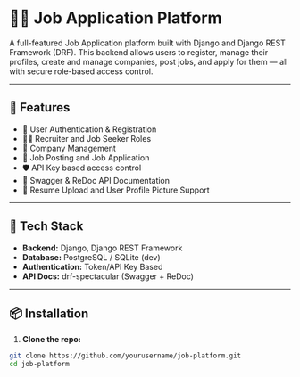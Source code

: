 # 🧑‍💼 Job Application Platform

A full-featured Job Application platform built with Django and Django REST Framework (DRF). This backend allows users to register, manage their profiles, create and manage companies, post jobs, and apply for them — all with secure role-based access control.

---

## 🚀 Features

- 👤 User Authentication & Registration
- 🧑‍💼 Recruiter and Job Seeker Roles
- 🏢 Company Management
- 📄 Job Posting and Job Application
- 🛡️ API Key based access control
- 🧾 Swagger & ReDoc API Documentation
- 📁 Resume Upload and User Profile Picture Support

---

## 🧰 Tech Stack

- **Backend:** Django, Django REST Framework
- **Database:** PostgreSQL / SQLite (dev)
- **Authentication:** Token/API Key Based
- **API Docs:** drf-spectacular (Swagger + ReDoc)

---

## 📦 Installation

1. **Clone the repo:**

```bash
git clone https://github.com/yourusername/job-platform.git
cd job-platform

